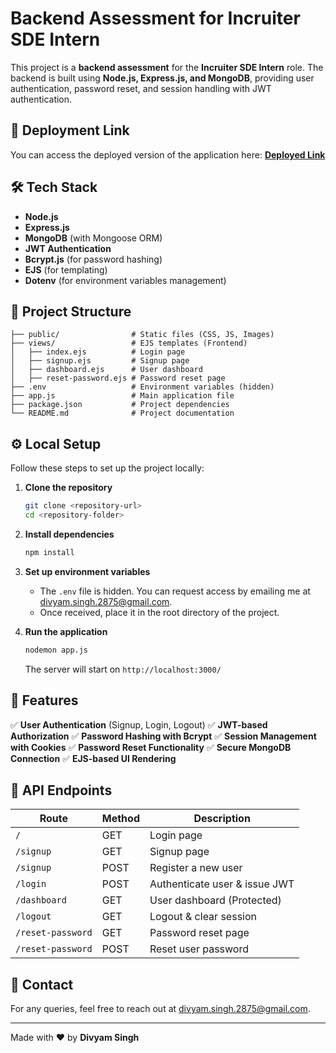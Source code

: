 # Backend Assessment for Incruiter SDE Intern

This project is a **backend assessment** for the **Incruiter SDE Intern** role. The backend is built using **Node.js, Express.js, and MongoDB**, providing user authentication, password reset, and session handling with JWT authentication.

## 🚀 Deployment Link
You can access the deployed version of the application here:
[**Deployed Link**](https://incruiter-assignmetn.onrender.com/) 

## 🛠 Tech Stack
- **Node.js**
- **Express.js**
- **MongoDB** (with Mongoose ORM)
- **JWT Authentication**
- **Bcrypt.js** (for password hashing)
- **EJS** (for templating)
- **Dotenv** (for environment variables management)

## 📂 Project Structure
```
├── public/                # Static files (CSS, JS, Images)
├── views/                 # EJS templates (Frontend)
│   ├── index.ejs          # Login page
│   ├── signup.ejs         # Signup page
│   ├── dashboard.ejs      # User dashboard
│   ├── reset-password.ejs # Password reset page
├── .env                   # Environment variables (hidden)
├── app.js                 # Main application file
├── package.json           # Project dependencies
└── README.md              # Project documentation
```

## ⚙️ Local Setup
Follow these steps to set up the project locally:

1. **Clone the repository**
   ```sh
   git clone <repository-url>
   cd <repository-folder>
   ```

2. **Install dependencies**
   ```sh
   npm install
   ```

3. **Set up environment variables**
   - The `.env` file is hidden. You can request access by emailing me at [divyam.singh.2875@gmail.com](mailto:divyam.singh.2875@gmail.com).
   - Once received, place it in the root directory of the project.

4. **Run the application**
   ```sh
   nodemon app.js
   ```
   The server will start on `http://localhost:3000/`

## 📌 Features
✅ **User Authentication** (Signup, Login, Logout)
✅ **JWT-based Authorization**
✅ **Password Hashing with Bcrypt**
✅ **Session Management with Cookies**
✅ **Password Reset Functionality**
✅ **Secure MongoDB Connection**
✅ **EJS-based UI Rendering**

## 📝 API Endpoints
| Route             | Method | Description |
|------------------|--------|-------------|
| `/`              | GET    | Login page |
| `/signup`        | GET    | Signup page |
| `/signup`        | POST   | Register a new user |
| `/login`         | POST   | Authenticate user & issue JWT |
| `/dashboard`     | GET    | User dashboard (Protected) |
| `/logout`        | GET    | Logout & clear session |
| `/reset-password` | GET    | Password reset page |
| `/reset-password` | POST   | Reset user password |

## 📧 Contact
For any queries, feel free to reach out at [divyam.singh.2875@gmail.com](mailto:divyam.singh.2875@gmail.com).

---
Made with ❤️ by **Divyam Singh**

